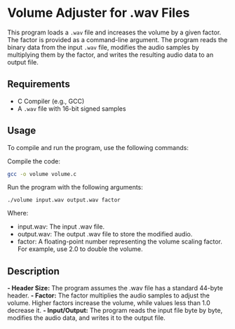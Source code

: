 # Volume Adjuster for .wav Files

This program loads a `.wav` file and increases the volume by a given factor. The factor is provided as a command-line argument. The program reads the binary data from the input `.wav` file, modifies the audio samples by multiplying them by the factor, and writes the resulting audio data to an output file.

## Requirements

- C Compiler (e.g., GCC)
- A `.wav` file with 16-bit signed samples

## Usage

To compile and run the program, use the following commands:

Compile the code:
```bash
gcc -o volume volume.c
```
Run the program with the following arguments:
```
./volume input.wav output.wav factor
```
Where:
- input.wav: The input .wav file.
- output.wav: The output .wav file to store the modified audio.
- factor: A floating-point number representing the volume scaling factor. For example, use 2.0 to double the volume.

## Description
**- Header Size:** The program assumes the .wav file has a standard 44-byte header.
**- Factor:** The factor multiplies the audio samples to adjust the volume. Higher factors increase the volume, while values less than 1.0 decrease it.
**- Input/Output:** The program reads the input file byte by byte, modifies the audio data, and writes it to the output file.